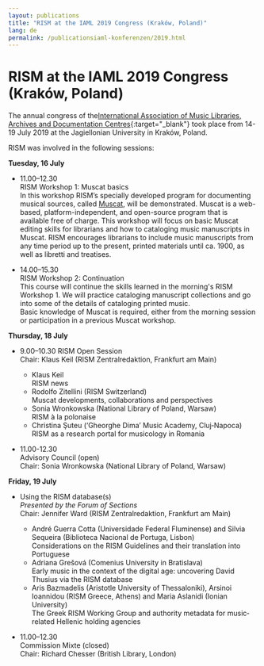 ```yaml
---
layout: publications
title: "RISM at the IAML 2019 Congress (Kraków, Poland)"
lang: de
permalink: /publicationsiaml-konferenzen/2019.html
---
```


# RISM at the IAML 2019 Congress (Kraków, Poland)

The annual congress of the[International Association of Music Libraries, Archives and Documentation Centres](http://www.iaml.info/congresses/2019-krakow){:target="_blank"} took place from 14-19 July 2019 at the Jagiellonian University in Kraków, Poland.

RISM was involved in the following sessions:

**Tuesday, 16 July**     

- 11.00–12.30       
RISM Workshop 1: Muscat basics   
In this workshop RISM’s specially developed program for documenting musical sources, called [Muscat](/de/community/muscat.html), will be demonstrated. Muscat is a web-based, platform-independent, and open-source program that is available free of charge. This workshop will focus on basic Muscat editing skills for librarians and how to cataloging music manuscripts in Muscat. RISM encourages librarians to include music manuscripts from any time period up to the present, printed materials until ca. 1900, as well as libretti and treatises.   
  
- 14.00–15.30   
RISM Workshop 2: Continuation  
This course will continue the skills learned in the morning's RISM Workshop 1. We will practice cataloging manuscript collections and go into some of the details of cataloging printed music.   
 Basic knowledge of Muscat is required, either from the morning session or participation in a previous Muscat workshop. 

**Thursday, 18 July**  

- 9.00–10.30 RISM Open Session  
Chair: Klaus Keil (RISM Zentralredaktion, Frankfurt am Main)
  - Klaus Keil  
RISM news
  - Rodolfo Zitellini (RISM Switzerland)   
Muscat developments, collaborations and perspectives
  - Sonia Wronkowska (National Library of Poland, Warsaw)  
RISM à la polonaise
  - Christina Şuteu (‘Gheorghe Dima’ Music Academy, Cluj‐Napoca)   
RISM as a research portal for musicology in Romania

- 11.00-12.30  
Advisory Council (open)  
Chair: Sonia Wronkowska (National Library of Poland, Warsaw)

**Friday, 19 July**  

- Using the RISM database(s)  
_Presented by the Forum of Sections_  
Chair: Jennifer Ward (RISM Zentralredaktion, Frankfurt am Main)
  - André Guerra Cotta (Universidade Federal Fluminense) and Silvia Sequeira (Biblioteca Nacional de Portuga, Lisbon)   
Considerations on the RISM Guidelines and their translation into Portuguese
  - Adriana Grešová (Comenius University in Bratislava)   
Early music in the context of the digital age: uncovering David Thusius via the RISM database
  - Aris Bazmadelis (Aristotle University of Thessaloniki), Arsinoi Ioannidou (RISM Greece, Athens) and Maria Aslanidi (Ionian University)   
The Greek RISM Working Group and authority metadata for music‐related Hellenic holding agencies

- 11.00–12.30       
Commission Mixte (closed)        
Chair: Richard Chesser (British Library, London)   